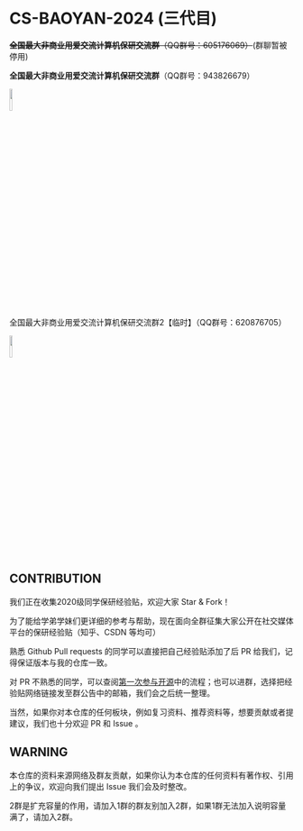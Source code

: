 # CS-BAOYAN-2024 (三代目)

<del>**全国最大非商业用爱交流计算机保研交流群**（QQ群号：605176069）</del>(群聊暂被停用)

<!-- <img src="https://github.com/CS-BAOYAN/CS-BAOYAN-2023/raw/main/1%E7%BE%A4%E4%BA%8C%E7%BB%B4%E7%A0%81.jpeg" width=10% /> -->

**全国最大非商业用爱交流计算机保研交流群**（QQ群号：943826679）

<img src="https://github.com/CS-BAOYAN/CS-BAOYAN-2023/raw/main/2%E7%BE%A4%E4%BA%8C%E7%BB%B4%E7%A0%81.jpeg" width=10% />

全国最大非商业用爱交流计算机保研交流群2【临时】（QQ群号：620876705）

<img src="https://github.com/CS-BAOYAN/CS-BAOYAN-2023/raw/main/3%E7%BE%A4%E4%BA%8C%E7%BB%B4%E7%A0%81.jpg" width=10% />

## CONTRIBUTION

我们正在收集2020级同学保研经验贴，欢迎大家 Star & Fork！

为了能给学弟学妹们更详细的参考与帮助，现在面向全群征集大家公开在社交媒体平台的保研经验贴（知乎、CSDN 等均可）

熟悉 Github Pull requests 的同学可以直接把自己经验贴添加了后 PR 给我们，记得保证版本与我的仓库一致。

对 PR 不熟悉的同学，可以查阅[第一次参与开源](https://github.com/firstcontributions/first-contributions/blob/main/translations/README.zh-cn.md)中的流程；也可以进群，选择把经验贴网络链接发至群公告中的邮箱，我们会之后统一整理。

当然，如果你对本仓库的任何板块，例如复习资料、推荐资料等，想要贡献或者提建议，我们也十分欢迎 PR 和 Issue 。

## WARNING

本仓库的资料来源网络及群友贡献，如果你认为本仓库的任何资料有著作权、引用上的争议，欢迎向我们提出 Issue 我们会及时整改。

2群是扩充容量的作用，请加入1群的群友别加入2群，如果1群无法加入说明容量满了，请加入2群。
